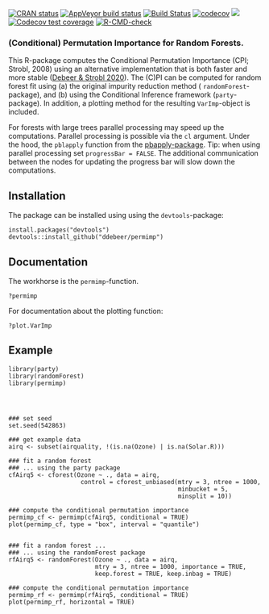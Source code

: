 <!-- badges: start -->
[![CRAN status](https://www.r-pkg.org/badges/version/permimp)](https://CRAN.R-project.org/package=permimp)
[![AppVeyor build status](https://ci.appveyor.com/api/projects/status/github/ddebeer/permimp?branch=master&svg=true)](https://ci.appveyor.com/project/ddebeer/permimp)
[![Build Status](https://app.travis-ci.com/ddebeer/permimp.svg?branch=master)](https://app.travis-ci.com/ddebeer/permimp) [![codecov](https://codecov.io/gh/ddebeer/permimp/branch/master/graph/badge.svg)](https://codecov.io/gh/ddebeer/permimp)
[![](http://cranlogs.r-pkg.org/badges/grand-total/permimp?color=blue)](https://cran.r-project.org/package=permimp)
[![Codecov test coverage](https://codecov.io/gh/ddebeer/permimp/graph/badge.svg)](https://app.codecov.io/gh/ddebeer/permimp)
[![R-CMD-check](https://github.com/ddebeer/permimp/actions/workflows/R-CMD-check.yaml/badge.svg)](https://github.com/ddebeer/permimp/actions/workflows/R-CMD-check.yaml)
<!-- badges: end -->

### (Conditional) Permutation Importance for Random Forests. 



This R-package computes the Conditional Permutation Importance (CPI; Strobl, 2008) 
using an alternative implementation that is both faster and more 
stable ([Debeer & Strobl 2020](https://rdcu.be/b5CrH)). The (C)PI can 
be computed for random forest fit using (a) the original impurity 
reduction method ( `randomForest`-package), and (b) using the Conditional 
Inference framework (`party`-package). In addition, a plotting method for 
the resulting `VarImp`-object is included.

For forests with large trees parallel processing may speed up the computations. 
Parallel processing is possible via the `cl` argument. Under the hood, the 
`pblapply` function from the [pbapply-package](https://peter.solymos.org/pbapply/). Tip: 
when using parallel processing set `progressBar = FALSE`. The additional communication
between the nodes for updating the progress bar will slow down the computations.


## Installation


The package can be installed using using the `devtools`-package:

```
install.packages("devtools")
devtools::install_github("ddebeer/permimp")
```


## Documentation

The workhorse is the `permimp`-function. 

```
?permimp
```

For documentation about the plotting function:

```
?plot.VarImp
```

## Example

```
library(party)
library(randomForest)
library(permimp)




### set seed
set.seed(542863)

### get example data
airq <- subset(airquality, !(is.na(Ozone) | is.na(Solar.R)))

### fit a random forest 
### ... using the party package
cfAirq5 <- cforest(Ozone ~ ., data = airq,
                    control = cforest_unbiased(mtry = 3, ntree = 1000,
                                               minbucket = 5, 
                                               minsplit = 10))
                                               
### compute the conditional permutation importance
permimp_cf <- permimp(cfAirq5, conditional = TRUE)
plot(permimp_cf, type = "box", interval = "quantile")


### fit a random forest ...
### ... using the randomForest package         
rfAirq5 <- randomForest(Ozone ~ ., data = airq, 
                        mtry = 3, ntree = 1000, importance = TRUE, 
                        keep.forest = TRUE, keep.inbag = TRUE)
                        
### compute the conditional permutation importance                      
permimp_rf <- permimp(rfAirq5, conditional = TRUE)
plot(permimp_rf, horizontal = TRUE)
```
